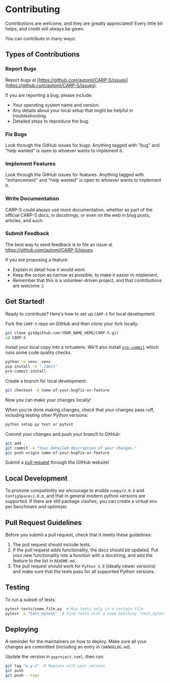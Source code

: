 # Contributing
Contributions are welcome, and they are greatly appreciated! Every little bit
helps, and credit will always be given.

You can contribute in many ways:

## Types of Contributions

### Report Bugs

Report bugs at [https://github.com/automl/CARP-S/issues](https://github.com/automl/CARP-S/issues).

If you are reporting a bug, please include:

- Your operating system name and version.
- Any details about your local setup that might be helpful in troubleshooting.
- Detailed steps to reproduce the bug.

### Fix Bugs

Look through the GitHub issues for bugs. Anything tagged with "bug" and "help
wanted" is open to whoever wants to implement it.

### Implement Features

Look through the GitHub issues for features. Anything tagged with "enhancement"
and "help wanted" is open to whoever wants to implement it.

### Write Documentation

CARP-S could always use more documentation, whether as part of the
official CARP-S docs, in docstrings, or even on the web in blog posts,
articles, and such.

### Submit Feedback

The best way to send feedback is to file an issue at https://github.com/automl/CARP-S/issues.

If you are proposing a feature:

- Explain in detail how it would work.
- Keep the scope as narrow as possible, to make it easier to implement.
- Remember that this is a volunteer-driven project, and that contributions are welcome :)

## Get Started!

Ready to contribute? Here's how to set up `CARP-S` for local development.

Fork the `CARP-S` repo on GitHub and then clone your fork locally:
```bash
git clone git@github.com:YOUR_NAME_HERE/CARP-S.git
cd CARP-S
```

Install your local copy into a virtualenv.
We'll also install [`pre-commit`](https://pre-commit.com/) which runs some code quality checks.
```bash
python -m venv .venv
pip install -e ".[dev]"
pre-commit install
```

Create a branch for local development:
```bash
git checkout -b name-of-your-bugfix-or-feature
```

Now you can make your changes locally!

When you're done making changes, check that your changes pass ruff, including testing other Python versions:
```bash
python setup.py test or pytest
```
Commit your changes and push your branch to GitHub:

```bash
git add .
git commit -m "Your detailed description of your changes."
git push origin name-of-your-bugfix-or-feature
```
Submit a [pull request](https://github.com/automl/CARP-S/pulls) through the GitHub website!

## Local Development
To promote compatibility we encourage to enable `numpy>2.0.0` and `ConfigSpace>1.0.0`, and that in general modern
python versions are supported.
If there are still package clashes, you can create a virtual env per benchmark and optimizer.

## Pull Request Guidelines
Before you submit a pull request, check that it meets these guidelines:

1. The pull request should include tests.
2. If the pull request adds functionality, the docs should be updated.
Put your new functionality into a function with a docstring, and add the feature to the list in `README.md`.
3. The pull request should work for `Python 3.9` (ideally newer versions) and
make sure that the tests pass for all supported Python versions.

## Testing
To run a subset of tests:
```bash
pytest tests/some_file.py  # Run tests only in a certain file
pytest -k "test_mytest"  # Find tests with a name matching "test_mytest"
```

## Deploying
A reminder for the maintainers on how to deploy.
Make sure all your changes are committed (including an entry in `CHANGELOG.md`).

Update the version in `pyproject.toml`, then run:

```bash
git tag "x.y.z"  # Replace with your version
git push
git push --tags
```
